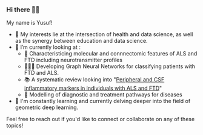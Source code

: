 ### Hi there 👋🏾

My name is Yusuf!

- 🧐 My interests lie at the intersection of health and data science, as well as the synergy between education and data science.
- 🔭 I’m currently looking at :
  * 🧠 Characteristicing molecular and connnectomic features of ALS and FTD including neurotransmitter profiles
  * 👨🏾‍💻 Developing Graph Neural Networks for classifying patients with FTD and ALS.
  * 📚 A systematic review looking into "[Peripheral and CSF inflammatory markers in individuals with ALS and FTD](https://www.crd.york.ac.uk/prospero/display_record.php?RecordID=212528)"
  * 🏥 Modelling of diagnostic and treatment pathways for diseases
- 🌱 I'm constantly learning and currently delving deeper into the field of geometric deep learning.

Feel free to reach out if you'd like to connect or collaborate on any of these topics!

